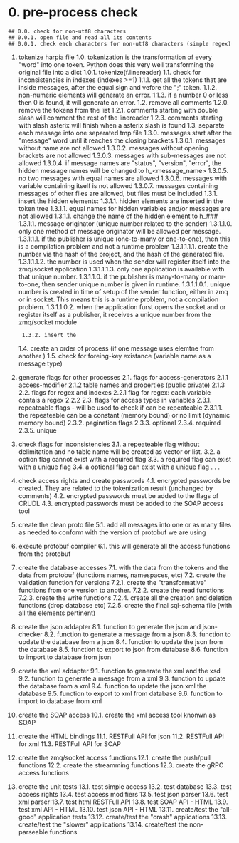 # 0. pre-process check
    ## 0.0. check for non-utf8 characters
    ## 0.0.1. open file and read all its contents
    ## 0.0.1. check each characters for non-utf8 characters (simple regex)
1. tokenize harpia file
    1.0. tokenization is the transformation of every "word" into one token. Python does this very well transforming the original file into a dict
        1.0.1. tokenize(f.linereader)
    1.1. check for inconsistencies in indexes (indexes >=1)
        1.1.1. get all the tokens that are inside messages, after the equal sign and vefore the ";" token.
        1.1.2. non-numeric elements will generate an error.
        1.1.3. if a number 0 or less then 0 is found, it will generate an error.
    1.2. remove all comments
        1.2.0. remove the tokens from the list
        1.2.1. comments starting with double slash will comment the rest of the linereader
        1.2.3. comments starting with slash asterix will finish when a asterix slash is found
    1.3. separate each message into one separated tmp file
        1.3.0. messages start after the "message" word until it reaches the closing brackets
            1.3.0.1. messages without name are not allowed
            1.3.0.2. messages without opening brackets are not allowed
            1.3.0.3. messages with sub-messages are not allowed
            1.3.0.4. if message names are "status", "version", "error", the hidden message names will be changed to h_<message_name>
            1.3.0.5. no two messages with equal names are allowed
            1.3.0.6. messages with variable containing itself is not allowed
            1.3.0.7. messages containing messages of other files are allowed, but files must be included
        1.3.1. insert the hidden elements:
            1.3.1.1. hidden elements are inserted in the token tree
                1.3.1.1. equal names for hidden variables and/or messages are not allowed
                1.3.1.1. change the name of the hidden element to h_###
            1.3.1.1. message originator (unique number related to the sender)
                1.3.1.1.0. only one method of message originator will be allowed per message.
                1.3.1.1.1. if the publisher is unique (one-to-many or one-to-one), then this is a compilation problem and not a runtime problem 
                    1.3.1.1.1.1. create the number via the hash of the project, and the hash of the generated file.
                    1.3.1.1.1.2. the number is used when the sender will register itself into the zmq/socket application
                    1.3.1.1.1.3. only one application is available with that unique number. 
                1.3.1.1.0. if the publisher is many-to-many or manr-to-one, then sender unique number is given in runtime.
                    1.3.1.1.0.1. unique number is created in time of setup of the sender function, either in zmq or in socket. This means this is a runtime problem, not a compilation problem.
                    1.3.1.1.0.2. when the application furst opens the socket and or register itself as a publisher, it receives a unique number from the zmq/socket module
            
        1.3.2. insert the 
    1.4. create an order of process (if one message uses elemtne from another )
    1.5. check for foreing-key existance (variable name as a message type)

2. generate flags for other processes 
    2.1. flags for access-generators
        2.1.1 access-modifier
        2.1.2 table names and properties (public private)
        2.1.3 
    2.2. flags for regex and indexes 
        2.2.1 flag for regex: each variable contais a regex
        2.2.2 
    2.3. flags for access types in variables
        2.3.1. repeateable flags - will be used to check if can be repeateable
            2.3.1.1. the repeateable can be a constant (memory bound) or no limit (dynamic memory bound)
        2.3.2. pagination flags
        2.3.3. optional
        2.3.4. required
        2.3.5. unique

3. check flags for inconsistencies
    3.1. a repeateable flag without delimitation and no table name will be created as vector or list.
    3.2. a option flag cannot exist with a required flag
    3.3. a required flag can exist with a unique flag
    3.4. a optional flag can exist with a unique flag
    .
    .
    .

4. check access rights and create passwords
    4.1. encrypted passwords be created. They are related to the tokenization result (unchanged by comments)
    4.2. encrypted passwords must be added to the flags of CRUDL
    4.3.  encrypted passwords must be added to the SOAP access tool

5. create the clean proto file
    5.1. add all messages into one or as many files as needed to conform with the version of protobuf we are using

6. execute protobuf compiler
    6.1. this will generate all the access functions from the protobuf

7. create the database accesses
    7.1. with the data from the tokens and the data from protobuf (functions names, namespaces, etc)
    7.2. create the validation function for versions 
        7.2.1. create the "transformative" functions from one version to another. 
        7.2.2. create the read functions
        7.2.3. create the write functions
        7.2.4. create all the creation and deletion functions (drop database etc)
        7.2.5. create the final sql-schema file (with all the elements pertinent)

8. create the json addapter
    8.1. function to generate the json and json-checker
    8.2. function to generate a message from a json
    8.3. function to update the database from a json
    8.4. function to update the json from the database
    8.5. function to export to json from database
    8.6. function to import to database from json

9. create the xml addapter
    9.1. function to generate the xml and the xsd
    9.2. function to generate a message from a xml
    9.3. function to update the database from a xml
    9.4. function to update the json xml the database
    9.5. function to export to xml from database
    9.6. function to import to database from xml
10. create the SOAP access
    10.1. create the xml access tool knonwn as SOAP

11. create the HTML bindings
    11.1. RESTFull API for json
    11.2. RESTFull API for xml
    11.3. RESTFull API for SOAP

12. create the zmq/socket access functions
    12.1. create the push/pull functions
    12.2. create the streamming functions
    12.3. create the gRPC access functions 

13. create the unit tests
    13.1. test simple access
    13.2. test database
    13.3. test access rights
    13.4. test access modifiers
    13.5. test json parser
    13.6. test xml parser
    13.7. test html RESTFull API
    13.8. test SOAP API - HTML
    13.9. test xml API - HTML
    13.10. test json API - HTML
    13.11. create/test the "all-good" application tests
    13.12. create/test the "crash" applications
    13.13. create/test the "slower" applications
    13.14. create/test the non-parseable functions
